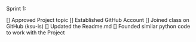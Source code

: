 Sprint 1:

[] Approved Project topic
[] Established GitHub Account
[] Joined class on GitHub (ksu-is)
[] Updated the Readme.md
[] Founded similar python code to work with the Project